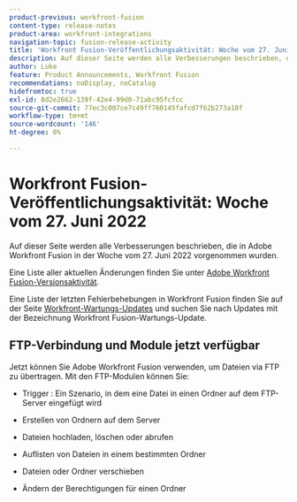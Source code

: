 ```yaml
---
product-previous: workfront-fusion
content-type: release-notes
product-area: workfront-integrations
navigation-topic: fusion-release-activity
title: 'Workfront Fusion-Veröffentlichungsaktivität: Woche vom 27. Juni 2022'
description: Auf dieser Seite werden alle Verbesserungen beschrieben, die in Adobe Workfront Fusion in der Woche vom 27. Juni 2022 vorgenommen wurden.
author: Luke
feature: Product Announcements, Workfront Fusion
recommendations: noDisplay, noCatalog
hidefromtoc: true
exl-id: 8d2e2662-139f-42e4-99d0-71abc95fcfcc
source-git-commit: 77ec3c007ce7c49ff760145fafcd7f62b273a18f
workflow-type: tm+mt
source-wordcount: '146'
ht-degree: 0%

---
```


# Workfront Fusion-Veröffentlichungsaktivität: Woche vom 27. Juni 2022

Auf dieser Seite werden alle Verbesserungen beschrieben, die in Adobe Workfront Fusion in der Woche vom 27. Juni 2022 vorgenommen wurden.

Eine Liste aller aktuellen Änderungen finden Sie unter [Adobe Workfront Fusion-Versionsaktivität](/help/workfront-fusion/fusion-product-releases/fusion-release-activity.md).

Eine Liste der letzten Fehlerbehebungen in Workfront Fusion finden Sie auf der Seite [Workfront-Wartungs-Updates](https://experienceleague.adobe.com/docs/workfront-known-issues/releases/current-updates.html) und suchen Sie nach Updates mit der Bezeichnung Workfront Fusion-Wartungs-Update.

## FTP-Verbindung und Module jetzt verfügbar

Jetzt können Sie Adobe Workfront Fusion verwenden, um Dateien via FTP zu übertragen. Mit den FTP-Modulen können Sie:

* Trigger : Ein Szenario, in dem eine Datei in einen Ordner auf dem FTP-Server eingefügt wird

* Erstellen von Ordnern auf dem Server

* Dateien hochladen, löschen oder abrufen

* Auflisten von Dateien in einem bestimmten Ordner

* Dateien oder Ordner verschieben

* Ändern der Berechtigungen für einen Ordner
